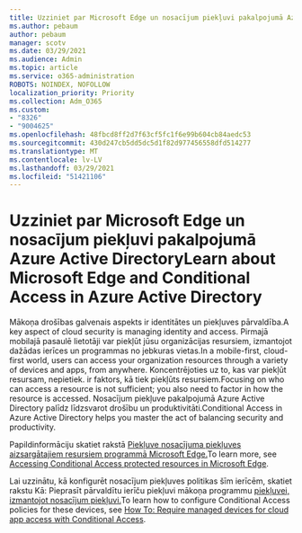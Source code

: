 ```yaml
---
title: Uzziniet par Microsoft Edge un nosacījum piekļuvi pakalpojumā Azure Active Directory
ms.author: pebaum
author: pebaum
manager: scotv
ms.date: 03/29/2021
ms.audience: Admin
ms.topic: article
ms.service: o365-administration
ROBOTS: NOINDEX, NOFOLLOW
localization_priority: Priority
ms.collection: Adm_O365
ms.custom:
- "8326"
- "9004625"
ms.openlocfilehash: 48fbcd8ff2d7f63cf5fc1f6e99b604cb84aedc53
ms.sourcegitcommit: 430d247cb5dd5dc5d1f82d977456558dfd514277
ms.translationtype: MT
ms.contentlocale: lv-LV
ms.lasthandoff: 03/29/2021
ms.locfileid: "51421106"
---
```

# <a name="learn-about-microsoft-edge-and-conditional-access-in-azure-active-directory"></a><span data-ttu-id="917d8-102">Uzziniet par Microsoft Edge un nosacījum piekļuvi pakalpojumā Azure Active Directory</span><span class="sxs-lookup"><span data-stu-id="917d8-102">Learn about Microsoft Edge and Conditional Access in Azure Active Directory</span></span>

<span data-ttu-id="917d8-103">Mākoņa drošības galvenais aspekts ir identitātes un piekļuves pārvaldība.</span><span class="sxs-lookup"><span data-stu-id="917d8-103">A key aspect of cloud security is managing identity and access.</span></span> <span data-ttu-id="917d8-104">Pirmajā mobilajā pasaulē lietotāji var piekļūt jūsu organizācijas resursiem, izmantojot dažādas ierīces un programmas no jebkuras vietas.</span><span class="sxs-lookup"><span data-stu-id="917d8-104">In a mobile-first, cloud-first world, users can access your organization resources through a variety of devices and apps, from anywhere.</span></span> <span data-ttu-id="917d8-105">Koncentrējoties uz to, kas var piekļūt resursam, nepietiek. ir faktors, kā tiek piekļūts resursiem.</span><span class="sxs-lookup"><span data-stu-id="917d8-105">Focusing on who can access a resource is not sufficient; you also need to factor in how the resource is accessed.</span></span> <span data-ttu-id="917d8-106">Nosacījum piekļuve pakalpojumā Azure Active Directory palīdz līdzsvarot drošību un produktivitāti.</span><span class="sxs-lookup"><span data-stu-id="917d8-106">Conditional Access in Azure Active Directory helps you master the act of balancing security and productivity.</span></span>

<span data-ttu-id="917d8-107">Papildinformāciju skatiet rakstā [Piekļuve nosacījuma piekļuves aizsargātajiem resursiem programmā Microsoft Edge.](https://go.microsoft.com/fwlink/?linkid=2152158)</span><span class="sxs-lookup"><span data-stu-id="917d8-107">To learn more, see [Accessing Conditional Access protected resources in Microsoft Edge](https://go.microsoft.com/fwlink/?linkid=2152158).</span></span>

<span data-ttu-id="917d8-108">Lai uzzinātu, kā konfigurēt nosacījum piekļuves politikas šīm ierīcēm, skatiet rakstu Kā: Pieprasīt pārvaldītu ierīču piekļuvi mākoņa programmu [piekļuvei, izmantojot nosacījum piekļuvi.](https://go.microsoft.com/fwlink/?linkid=2137682)</span><span class="sxs-lookup"><span data-stu-id="917d8-108">To learn how to configure Conditional Access policies for these devices, see [How To: Require managed devices for cloud app access with Conditional Access](https://go.microsoft.com/fwlink/?linkid=2137682).</span></span>